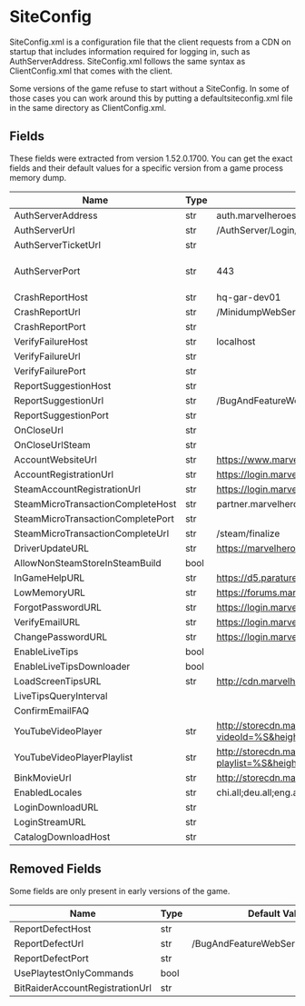 # SiteConfig

SiteConfig.xml is a configuration file that the client requests from a CDN on startup that includes information required for logging in, such as AuthServerAddress. SiteConfig.xml follows the same syntax as ClientConfig.xml that comes with the client.

Some versions of the game refuse to start without a SiteConfig. In some of those cases you can work around this by putting a defaultsiteconfig.xml file in the same directory as ClientConfig.xml.

## Fields

These fields were extracted from version 1.52.0.1700. You can get the exact fields and their default values for a specific version from a game process memory dump.

| Name                              | Type | Default Value                                                                                     | Note                         |
| --------------------------------- | ---- | ------------------------------------------------------------------------------------------------- | ---------------------------- |
| AuthServerAddress                 | str  | auth.marvelheroes.com                                                                             |                              |
| AuthServerUrl                     | str  | /AuthServer/Login/IndexPB                                                                         |                              |
| AuthServerTicketUrl               | str  |                                                                                                   |                              |
| AuthServerPort                    | str  | 443                                                                                               | AuthServer always uses https |
| CrashReportHost                   | str  | hq-gar-dev01                                                                                      |                              |
| CrashReportUrl                    | str  | /MinidumpWebService/Home/ProcessPostedDump                                                        |                              |
| CrashReportPort                   | str  |                                                                                                   |                              |
| VerifyFailureHost                 | str  | localhost                                                                                         |                              |
| VerifyFailureUrl                  | str  |                                                                                                   |                              |
| VerifyFailurePort                 | str  |                                                                                                   |                              |
| ReportSuggestionHost              | str  |                                                                                                   |                              |
| ReportSuggestionUrl               | str  | /BugAndFeatureWebService/NewSuggestion                                                            |                              |
| ReportSuggestionPort              | str  |                                                                                                   |                              |
| OnCloseUrl                        | str  |                                                                                                   |                              |
| OnCloseUrlSteam                   | str  |                                                                                                   |                              |
| AccountWebsiteUrl                 | str  | https://www.marvelheroes.com                                                                      |                              |
| AccountRegistrationUrl            | str  | https://login.marvelheroes.com/registration.php?pcode=                                            |                              |
| SteamAccountRegistrationUrl       | str  | https://login.marvelheroes.com/registration.php?pcode=steam                                       |                              |
| SteamMicroTransactionCompleteHost | str  | partner.marvelheroes.com                                                                          |                              |
| SteamMicroTransactionCompletePort | str  |                                                                                                   |                              |
| SteamMicroTransactionCompleteUrl  | str  | /steam/finalize                                                                                   |                              |
| DriverUpdateURL                   | str  | https://marvelheroes.com/support/drivers                                                          |                              |
| AllowNonSteamStoreInSteamBuild    | bool |                                                                                                   |                              |
| InGameHelpURL                     | str  | https://d5.parature.com/ics/support/default.asp?deptID=15144                                      |                              |
| LowMemoryURL                      | str  | https://forums.marvelheroes.com/discussion/comment/1179527/#Comment_1179527                       |                              |
| ForgotPasswordURL                 | str  | https://login.marvelheroes.com/forgotpassword.php                                                 |                              |
| VerifyEmailURL                    | str  | https://login.marvelheroes.com                                                                    |                              |
| ChangePasswordURL                 | str  | https://login.marvelheroes.com/dashboard/changepassword.php                                       |                              |
| EnableLiveTips                    | bool |                                                                                                   |                              |
| EnableLiveTipsDownloader          | bool |                                                                                                   |                              |
| LoadScreenTipsURL                 | str  | http://cdn.marvelheroes.com/marvelheroes/liveloadingtips.xml                                      |                              |
| LiveTipsQueryInterval             |      |                                                                                                   |                              |
| ConfirmEmailFAQ                   |      |                                                                                                   |                              |
| YouTubeVideoPlayer                | str  | http://storecdn.marvelheroes.com/cdn/youtubePlayer.html?videoId=%S&height=%d&width=%d&protoId=%S  |                              |
| YouTubeVideoPlayerPlaylist        | str  | http://storecdn.marvelheroes.com/cdn/youtubePlayer.html?playlist=%S&height=%d&width=%d&protoId=%S |                              |
| BinkMovieUrl                      | str  | http://storecdn.marvelheroes.com/cdn/videos/%s                                                    |                              |
| EnabledLocales                    | str  | chi.all;deu.all;eng.all;fra.all;jpn.all;kor.all;por.all;rus.all;sg1.all;sg2.all;sg3.all;spa.all   |                              |
| LoginDownloadURL                  | str  |                                                                                                   |                              |
| LoginStreamURL                    | str  |                                                                                                   |                              |
| CatalogDownloadHost               | str  |                                                                                                   |                              |

## Removed Fields

Some fields are only present in early versions of the game.

| Name                            | Type | Default Value                      | Note |
| ------------------------------- | ---- | ---------------------------------- | ---- |
| ReportDefectHost                | str  |                                    |      |
| ReportDefectUrl                 | str  | /BugAndFeatureWebService/NewDefect |      |
| ReportDefectPort                | str  |                                    |      |
| UsePlaytestOnlyCommands         | bool |                                    |      |
| BitRaiderAccountRegistrationUrl | str  |                                    |      |
